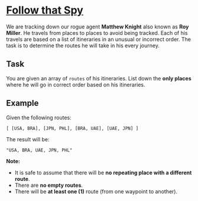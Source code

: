 # [Follow that Spy](https://www.codewars.com/kata/follow-that-spy "https://www.codewars.com/kata/5899a4b1a6648906fe000113")

We are tracking down our rogue agent **Matthew Knight** also known as **Roy Miller**. He travels from places to places to avoid being tracked. Each of his travels are based on a list of itineraries in an unusual or incorrect order. The task is to determine the routes he will take in his every journey.

## Task 

You are given an array of `routes` of his itineraries. List down the **only places** where he will go in correct order based on his itineraries.

## Example

Given the following routes:

```
[ [USA, BRA], [JPN, PHL], [BRA, UAE], [UAE, JPN] ]
```

The result will be:

```
"USA, BRA, UAE, JPN, PHL"
```


**Note:** 

* It is safe to assume that there will be **no repeating place with a different route**.
* There are **no empty routes**.
* There will be **at least one (1)** route (from one waypoint to another).